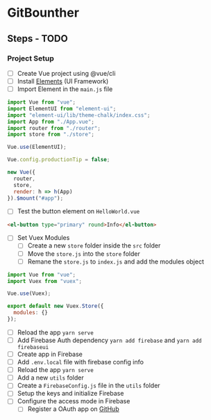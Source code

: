 # GitBounther

## Steps - TODO

### Project Setup

- [ ] Create Vue project using @vue/cli
- [ ] Install [Elements](http://element.eleme.io) (UI Framework)
- [ ] Import Element in the `main.js` file

```js
import Vue from "vue";
import ElementUI from "element-ui";
import "element-ui/lib/theme-chalk/index.css";
import App from "./App.vue";
import router from "./router";
import store from "./store";

Vue.use(ElementUI);

Vue.config.productionTip = false;

new Vue({
  router,
  store,
  render: h => h(App)
}).$mount("#app");
```

- [ ] Test the button element on `HelloWorld.vue`

```html
<el-button type="primary" round>Info</el-button>
```

- [ ] Set Vuex Modules
  - [ ] Create a new `store` folder inside the `src` folder
  - [ ] Move the `store.js` into the `store` folder
  - [ ] Remane the `store.js` to `index.js` and add the modules object

```js
import Vue from "vue";
import Vuex from "vuex";

Vue.use(Vuex);

export default new Vuex.Store({
  modules: {}
});
```

- [ ] Reload the app `yarn serve`
- [ ] Add Firebase Auth dependency `yarn add firebase` and `yarn add firebaseui`
- [ ] Create app in Firebase
- [ ] Add `.env.local` file with firebase config info
- [ ] Reload the app `yarn serve`
- [ ] Add a new `utils` folder
- [ ] Create a `FirebaseConfig.js` file in the `utils` folder
- [ ] Setup the keys and initialize Firebase
- [ ] Configure the access mode in Firebase
  - [ ] Register a OAuth app on [GitHub](https://github.com/settings/applications/new)
